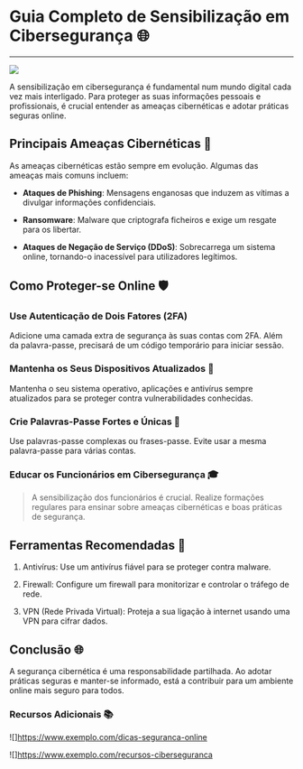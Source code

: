 # Guia Completo de Sensibilização em Cibersegurança 🌐


_____________________________________________________________________________________

![](https://www.fccn.pt/media/2021/10/shutterstock_1931787956-1024x617.jpg)

A sensibilização em cibersegurança é fundamental num mundo digital cada vez mais interligado. Para proteger as suas informações pessoais e profissionais, é crucial entender as ameaças cibernéticas e adotar práticas seguras online.



## Principais Ameaças Cibernéticas  🐛

As ameaças cibernéticas estão sempre em evolução. Algumas das ameaças mais comuns incluem:


 + **Ataques de Phishing**: Mensagens enganosas que induzem as vítimas a divulgar informações confidenciais. 
 
 + **Ransomware**: Malware que criptografa ficheiros e exige um resgate para os libertar. 
 
 + **Ataques de Negação de Serviço (DDoS)**: Sobrecarrega um sistema online, tornando-o inacessível para utilizadores legítimos.



## Como Proteger-se Online 🛡️

### **Use Autenticação de Dois Fatores (2FA)**

Adicione uma camada extra de segurança às suas contas com 2FA. Além da palavra-passe, precisará de um código temporário para iniciar sessão.


### **Mantenha os Seus Dispositivos Atualizados** 📱

Mantenha o seu sistema operativo, aplicações e antivírus sempre atualizados para se proteger contra vulnerabilidades conhecidas.


### **Crie Palavras-Passe Fortes e Únicas** 🔑

Use palavras-passe complexas ou frases-passe. Evite usar a mesma palavra-passe para várias contas.


### **Educar os Funcionários em Cibersegurança** 🎓

> A sensibilização dos funcionários é crucial. Realize formações regulares para ensinar sobre ameaças cibernéticas e boas práticas de segurança.



## Ferramentas Recomendadas 🔧

1. Antivírus: Use um antivírus fiável para se proteger contra malware.

2. Firewall: Configure um firewall para monitorizar e controlar o tráfego de rede. 

3. VPN (Rede Privada Virtual): Proteja a sua ligação à internet usando uma VPN para cifrar dados.



## Conclusão 🌐

A segurança cibernética é uma responsabilidade partilhada. Ao adotar práticas seguras e manter-se informado, está a contribuir para um ambiente online mais seguro para todos.

### Recursos Adicionais 📚

![]https://www.exemplo.com/dicas-seguranca-online 

![]https://www.exemplo.com/recursos-ciberseguranca
